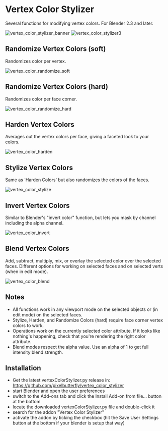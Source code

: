 # Vertex Color Stylizer
Several functions for modifying vertex colors. For Blender 2.3 and later.

![vertex_color_stylizer_banner](https://github.com/pixelbutterfly/vertex_color_stylizer/assets/61604905/2f497ecf-eaf7-4132-a483-4281e72cd23d)
![vertex_color_stylizer3](https://github.com/pixelbutterfly/vertex_color_stylizer/assets/61604905/2b6bce0a-2887-470d-841a-912b07fff35b)

## Randomize Vertex Colors (soft)
Randomizes color per vertex.

![vertex_color_randomize_soft](https://github.com/pixelbutterfly/vertex_color_stylizer/assets/61604905/c4dc9e59-c553-4253-9427-e559181eaff9)

## Randomize Vertex Colors (hard)
Randomizes color per face corner.

![vertex_color_randomize_hard](https://github.com/pixelbutterfly/vertex_color_stylizer/assets/61604905/80782ac4-12d0-4d1a-ba06-ee4638f6e0c0)

## Harden Vertex Colors
Averages out the vertex colors per face, giving a faceted look to your colors.

![vertex_color_harden](https://github.com/pixelbutterfly/vertex_color_stylizer/assets/61604905/f224b324-995a-4f8f-8c32-02b9923a1570)

## Stylize Vertex Colors
Same as 'Harden Colors' but also randomizes the colors of the faces.

![vertex_color_stylize](https://github.com/pixelbutterfly/vertex_color_stylizer/assets/61604905/62a6dce5-20b9-490f-8a02-0ffbae7eeda6)

## Invert Vertex Colors
Similar to Blender's "invert color" function, but lets you mask by channel including the alpha channel.

![vertex_color_invert](https://github.com/pixelbutterfly/vertex_color_stylizer/assets/61604905/9ac8305d-a1af-4587-b602-ca24644d45e4)

## Blend Vertex Colors
Add, subtract, multiply, mix, or overlay the selected color over the selected faces. Different options for working on selected faces and on selected verts (when in edit mode).

![vertex_color_blend](https://github.com/pixelbutterfly/vertex_color_stylizer/assets/61604905/520705c4-9d7f-4992-89f4-28aeda7ec3aa)

## Notes
* All functions work in any viewport mode on the selected objects or (in edit mode) on the selected faces. 
* Stylize, Harden, and Randomize Colors (hard) require face corner vertex colors to work.
* Operations work on the currently selected color attribute. If it looks like nothing's happening, check that you're rendering the right color attribute.
* Blend modes respect the alpha value. Use an alpha of 1 to get full intensity blend strength.

## Installation
* Get the latest vertexColorStylizer.py release in: https://github.com/pixelbutterfly/vertex_color_stylizer
* start Blender and open the user preferences
* switch to the Add-ons tab and click the Install Add-on from file... button at the bottom
* locate the downloaded vertexColorStylizer.py file and double-click it
* search for the addon "Vertex Color Stylizer"
* activate the addon by ticking the checkbox (hit the Save User Settings button at the bottom if your blender is setup that way)

